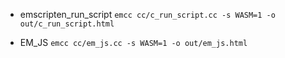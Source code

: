 - emscripten_run_script
  `emcc cc/c_run_script.cc -s WASM=1 -o out/c_run_script.html`

- EM_JS
  `emcc cc/em_js.cc -s WASM=1 -o out/em_js.html`
